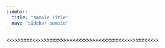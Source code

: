 ```yaml
---
sidebar:
  title: "sample Title"
  nav: "sidebar-sample"
---
```

xxxxxxxxxxxxxxxxxxxxxxxxxxxxxxxxxxxxxxxxxxxxxxxxxxxxx